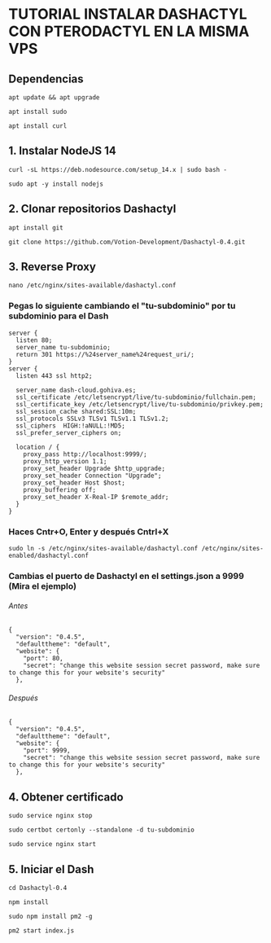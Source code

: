 # TUTORIAL INSTALAR DASHACTYL CON PTERODACTYL EN LA MISMA VPS

## Dependencias
`apt update && apt upgrade`

`apt install sudo`

`apt install curl`

## 1. Instalar NodeJS 14
`curl -sL https://deb.nodesource.com/setup_14.x | sudo bash -`

`sudo apt -y install nodejs`

## 2. Clonar repositorios Dashactyl
`apt install git`

`git clone https://github.com/Votion-Development/Dashactyl-0.4.git`

## 3. Reverse Proxy
`nano /etc/nginx/sites-available/dashactyl.conf`
### Pegas lo siguiente cambiando el "tu-subdominio" por tu subdominio para el Dash
```
server {
  listen 80;
  server_name tu-subdominio;
  return 301 https://%24server_name%24request_uri/;
}
server {
  listen 443 ssl http2;

  server_name dash-cloud.gohiva.es;
  ssl_certificate /etc/letsencrypt/live/tu-subdominio/fullchain.pem;
  ssl_certificate_key /etc/letsencrypt/live/tu-subdominio/privkey.pem;
  ssl_session_cache shared:SSL:10m;
  ssl_protocols SSLv3 TLSv1 TLSv1.1 TLSv1.2;
  ssl_ciphers  HIGH:!aNULL:!MD5;
  ssl_prefer_server_ciphers on;

  location / {
    proxy_pass http://localhost:9999/;
    proxy_http_version 1.1;
    proxy_set_header Upgrade $http_upgrade;
    proxy_set_header Connection "Upgrade";
    proxy_set_header Host $host;
    proxy_buffering off;
    proxy_set_header X-Real-IP $remote_addr;
  }
}
```
  
### Haces Cntr+O, Enter y después Cntrl+X

`sudo ln -s /etc/nginx/sites-available/dashactyl.conf /etc/nginx/sites-enabled/dashactyl.conf`

### Cambias el puerto de Dashactyl en el settings.json a 9999 (Mira el ejemplo)

###### Antes
```
{
  "version": "0.4.5",
  "defaulttheme": "default",
  "website": {
    "port": 80,
    "secret": "change this website session secret password, make sure to change this for your website's security"
  },
```
###### Después
```
{
  "version": "0.4.5",
  "defaulttheme": "default",
  "website": {
    "port": 9999,
    "secret": "change this website session secret password, make sure to change this for your website's security"
  },
```
  
## 4. Obtener certificado
`sudo service nginx stop`

`sudo certbot certonly --standalone -d tu-subdominio`

`sudo service nginx start`

## 5. Iniciar el Dash
`cd Dashactyl-0.4`

`npm install`

`sudo npm install pm2 -g`

`pm2 start index.js`
